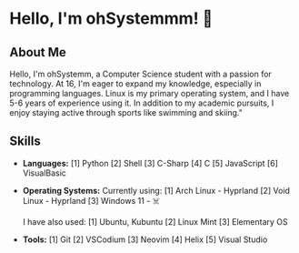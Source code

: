 # Hello, I'm ohSystemmm! 👋

## About Me
Hello, 
I'm ohSystemm, a Computer Science student with a passion for technology. At 16, I'm eager to expand my knowledge, especially in programming languages. Linux is my primary operating system, and I have 5-6 years of experience using it. In addition to my academic pursuits, I enjoy staying active through sports like swimming and skiing."

## Skills
- **Languages:**
  [1] Python
  [2] Shell
  [3] C-Sharp
  [4] C
  [5] JavaScript
  [6] VisualBasic

- **Operating Systems:**
  Currently using:
    [1] Arch Linux - Hyprland
    [2] Void Linux - Hyprland
    [3] Windows 11 - ☠️

  I have also used:
    [1] Ubuntu, Kubuntu
    [2] Linux Mint
    [3] Elementary OS
  
- **Tools:**
  [1] Git
  [2] VSCodium
  [3] Neovim
  [4] Helix
  [5] Visual Studio

